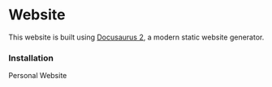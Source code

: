# Website

This website is built using [Docusaurus 2](https://docusaurus.io/), a modern static website generator.

### Installation

Personal Website
